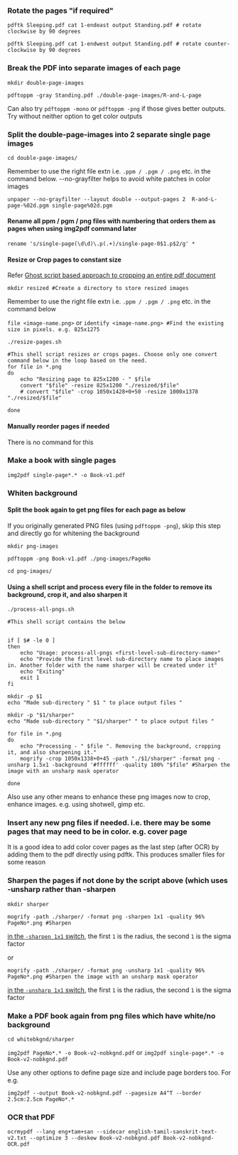 ### Rotate the pages "if required"
`pdftk Sleeping.pdf cat 1-endeast output Standing.pdf # rotate clockwise by 90 degrees`

`pdftk Sleeping.pdf cat 1-endwest output Standing.pdf # rotate counter-clockwise by 90 degrees`


### Break the PDF into separate images of each page
`mkdir double-page-images`

`pdftoppm -gray Standing.pdf ./double-page-images/R-and-L-page`

Can also try `pdftoppm -mono` or `pdftoppm -png` if those gives better outputs. Try without neither option to get color outputs

### Split the double-page-images into 2 separate single page images
`cd double-page-images/`

Remember to use the right file extn i.e. `.ppm / .pgm / .png` etc. in the command below.  --no-grayfilter helps to avoid white patches in color images

`unpaper --no-grayfilter --layout double --output-pages 2  R-and-L-page-%02d.pgm single-page%02d.pgm`
 
#### Rename all ppm / pgm / png files with numbering that orders them as pages when using img2pdf command later
`rename 's/single-page(\d\d)\.p(.+)/single-page-0$1.p$2/g' *`

#### Resize or Crop pages to constant size

Refer [Ghost script based approach to cropping an entire pdf document](https://askubuntu.com/questions/124692/command-line-tool-to-crop-pdf-files)

`mkdir resized #Create a directory to store resized images`

Remember to use the right file extn i.e. `.ppm / .pgm / .png` etc. in the command below 

`file <image-name.png>` or `identify <image-name.png> #Find the existing size in pixels. e.g. 825x1275`

`./resize-pages.sh`

```
#This shell script resizes or crops pages. Choose only one convert command below in the loop based on the need.
for file in *.png
do
    echo "Resizing page to 825x1200 - " $file
    convert "$file" -resize 825x1200 "./resized/$file"
    # convert "$file" -crop 1050x1428+0+50 -resize 1000x1378 "./resized/$file"
    
done
```


#### Manually reorder pages if needed
There is no command for this
  
### Make a book with single pages
`img2pdf single-page*.* -o Book-v1.pdf`

### Whiten background
 
#### Split the book again to get png files for each page as below
If you originally generated PNG files (using `pdftoppm -png`), skip this step and directly go for whitening the background

`mkdir png-images`

`pdftoppm -png Book-v1.pdf ./png-images/PageNo`

`cd png-images/`

#### Using a shell script and process every file in the folder to remove its background, crop it, and also sharpen it
`./process-all-pngs.sh`

```
#This shell script contains the below


if [ $# -le 0 ]
then
    echo "Usage: process-all-pngs <first-level-sub-directory-name>"
    echo "Provide the first level sub-directory name to place images in. Another folder with the name sharper will be created under it"
    echo "Exiting"
    exit 1
fi

mkdir -p $1
echo "Made sub-directory " $1 " to place output files "

mkdir -p "$1/sharper"
echo "Made sub-directory " "$1/sharper" " to place output files "

for file in *.png
do
    echo "Processing - " $file ". Removing the background, cropping it, and also sharpening it."
    mogrify -crop 1050x1338+0+45 -path "./$1/sharper" -format png -unsharp 1.5x1 -background '#ffffff' -quality 100% "$file" #Sharpen the image with an unsharp mask operator

done
```
Also use any other means to enhance these png images now to crop, enhance images. e.g. using shotwell, gimp etc.

### Insert any new png files if needed. i.e. there may be some pages that may need to be in color. e.g. cover page
It is a good idea to add color cover pages as the last step (after OCR) by adding them to the pdf directly using pdftk. This produces smaller files for some reason


### Sharpen the pages if not done by the script above (which uses -unsharp rather than -sharpen
`mkdir sharper`

`mogrify -path ./sharper/ -format png -sharpen 1x1 -quality 96% PageNo*.png #Sharpen`

[in the `-sharpen 1x1` switch](http://www.graphicsmagick.org/GraphicsMagick.html#details-sharpen), the first `1` is the radius, the second `1` is the sigma factor

or 

`mogrify -path ./sharper/ -format png -unsharp 1x1 -quality 96% PageNo*.png #Sharpen the image with an unsharp mask operator`

[in the `-unsharp 1x1` switch](http://www.graphicsmagick.org/GraphicsMagick.html#details-unsharp), the first `1` is the radius, the second `1` is the sigma factor

### Make a PDF book again from png files which have white/no background
`cd whitebkgnd/sharper`

`img2pdf PageNo*.* -o Book-v2-nobkgnd.pdf` or `img2pdf single-page*.* -o Book-v2-nobkgnd.pdf`

Use any other options to define page size and include page borders too. For e.g.

`img2pdf --output Book-v2-nobkgnd.pdf --pagesize A4^T --border 2.5cm:2.5cm PageNo*.*`

### OCR that PDF 
`ocrmypdf --lang eng+tam+san --sidecar english-tamil-sanskrit-text-v2.txt --optimize 3 --deskew Book-v2-nobkgnd.pdf Book-v2-nobkgnd-OCR.pdf`
